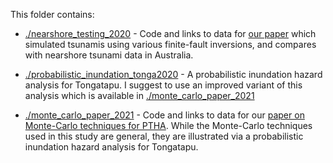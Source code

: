 This folder contains:

* [./nearshore_testing_2020](./nearshore_testing_2020) - Code and links to data for [our paper](https://www.frontiersin.org/articles/10.3389/feart.2020.598235/full) which simulated tsunamis using various finite-fault inversions, and compares with nearshore tsunami data in Australia.

* [./probabilistic_inundation_tonga2020](./probabilistic_inundation_tonga2020) - A probabilistic inundation hazard analysis for Tongatapu. I suggest to use an improved variant of this analysis which is available in [./monte_carlo_paper_2021](./monte_carlo_paper_2021)

* [./monte_carlo_paper_2021](./monte_carlo_paper_2021) - Code and links to data for our [paper on Monte-Carlo techniques for PTHA](https://doi.org/10.1093/gji/ggac140). While the Monte-Carlo techniques used in this study are general, they are illustrated via a probabilistic inundation hazard analysis for Tongatapu. 
